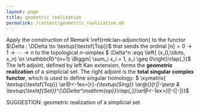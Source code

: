 ```yaml
---
layout: page
title: geometric realization
permalink: /context/geometric_realization.md
---
```

 Apply the construction of Remark \ref{rmk:lan-adjunction} to the functor $\Delta : \DDelta \to \textup{\textsf{Top}}$ that sends the ordinal $[n]= 0 \to 1 \to \cdots \to n$ to the topological $n$-simplex
$ \Delta^n :eqq \left\{ (x_0,\ldots, x_n) \in \mathbb{R}^{n+1} \Biggm| \sum_i x_i = 1, x_i \geq 0\right\}\rlap{,}}$
The left adjoint, defined by left Kan extension, forms the **geometric realization** of a simplicial set. The right adjoint is the **total singular complex functor**, which is used to define singular homology:
$ \xymatrix{ \textup{\textsf{Top}} \ar@<-1ex>[r]_-{\textup{Sing}} \ar@{}[r]|-\perp & \textup{\textsf{Set}}^{\DDelta^\mathrm{op}}\rlap{,}}\ar@<-1ex>[l]_-{|-|}}$


SUGGESTION: geometric realization of a simplicial set